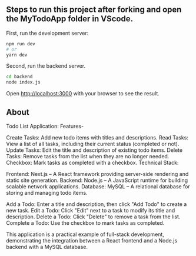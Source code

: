 ## Steps to run this project after forking and open the MyTodoApp folder in VScode.

First, run the development server:

```bash
npm run dev
# or
yarn dev
```
Second, run the backend server.
```bash
cd backend
node index.js
```
Open [http://localhost:3000](http://localhost:3000) with your browser to see the result.


## About

Todo List Application: Features-

Create Tasks: Add new todo items with titles and descriptions.
Read Tasks: View a list of all tasks, including their current status (completed or not).
Update Tasks: Edit the title and description of existing todo items.
Delete Tasks: Remove tasks from the list when they are no longer needed.
Checkbox: Mark tasks as completed with a checkbox.
Technical Stack:

Frontend: Next.js – A React framework providing server-side rendering and static site generation.
Backend: Node.js – A JavaScript runtime for building scalable network applications.
Database: MySQL – A relational database for storing and managing todo items.

Add a Todo: Enter a title and description, then click "Add Todo" to create a new task.
Edit a Todo: Click "Edit" next to a task to modify its title and description.
Delete a Todo: Click "Delete" to remove a task from the list.
Complete a Todo: Use the checkbox to mark tasks as completed.

This application is a practical example of full-stack development, demonstrating the integration between a React frontend and a Node.js backend with a MySQL database.
